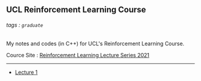## UCL Reinforcement Learning Course
###### tags : `graduate`

My notes and codes (in C++) for UCL's Reinforcement Learning Course.

Cource Site : [Reinforcement Learning Lecture Series 2021](https://www.deepmind.com/learning-resources/reinforcement-learning-lecture-series-2021)

---

- [Lecture 1](https://www.youtube.com/watch?v=TCCjZe0y4Qc)

